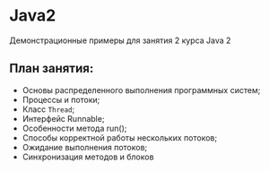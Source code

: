 Java2
=====

Демонстрационные примеры для занятия 2 курса Java 2

План занятия:
-------------
* Основы распределенного выполнения программных систем;
* Процессы и потоки;
* Класс ```Thread```;
* Интерфейс Runnable;
* Особенности метода run();
* Способы корректной работы нескольких потоков;
* Ожидание выполнения потоков;
* Синхронизация методов и блоков